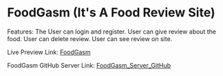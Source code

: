 # FoodGasm (It's A Food Review Site)

Features:
The User can login and register.
User can give review about the food.
User can delete review.
User can see review on site.

Live Preview Link: [FoodGasm](https://food-gasm-2c800.web.app/)

FoodGasm GitHub Server Link: [FoodGasm_Server_GitHub](https://github.com/dipta3/foodgasm-server-site)

